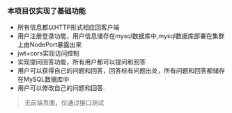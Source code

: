### 本项目仅实现了基础功能 ###
* 所有信息都以HTTP形式相应回客户端
* 用户注册登录功能，用户信息储存在mysql数据库中,mysql数据库部署在集群上由NodePort暴露出来
* jwt+cors实现访问控制
* 实现提问回答功能，所有用户都可以提问和回答
* 用户可以获得自己的问题和回答，回答标有问题出处，所有问题和回答都储存在MySQL数据库中
* 用户可以修改自己的问题和回答.
> 无前端页面，仅通过接口测试
